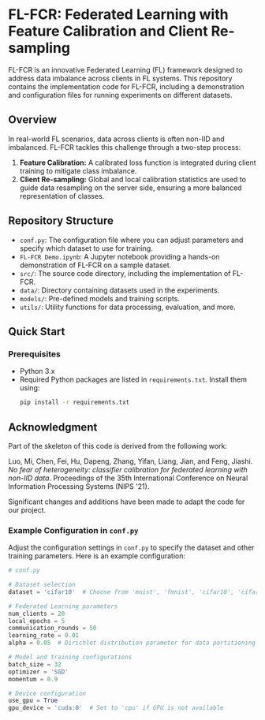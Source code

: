 # FL-FCR: Federated Learning with Feature Calibration and Client Re-sampling

FL-FCR is an innovative Federated Learning (FL) framework designed to address data imbalance across clients in FL systems. This repository contains the implementation code for FL-FCR, including a demonstration and configuration files for running experiments on different datasets.

## Overview

In real-world FL scenarios, data across clients is often non-IID and imbalanced. FL-FCR tackles this challenge through a two-step process:
1. **Feature Calibration:** A calibrated loss function is integrated during client training to mitigate class imbalance.
2. **Client Re-sampling:** Global and local calibration statistics are used to guide data resampling on the server side, ensuring a more balanced representation of classes.

## Repository Structure

- `conf.py`: The configuration file where you can adjust parameters and specify which dataset to use for training.
- `FL-FCR Demo.ipynb`: A Jupyter notebook providing a hands-on demonstration of FL-FCR on a sample dataset.
- `src/`: The source code directory, including the implementation of FL-FCR.
- `data/`: Directory containing datasets used in the experiments.
- `models/`: Pre-defined models and training scripts.
- `utils/`: Utility functions for data processing, evaluation, and more.

## Quick Start

### Prerequisites

- Python 3.x
- Required Python packages are listed in `requirements.txt`. Install them using:
  ```bash
  pip install -r requirements.txt

## Acknowledgment

Part of the skeleton of this code is derived from the following work:

Luo, Mi, Chen, Fei, Hu, Dapeng, Zhang, Yifan, Liang, Jian, and Feng, Jiashi. *No fear of heterogeneity: classifier calibration for federated learning with non-IID data*. Proceedings of the 35th International Conference on Neural Information Processing Systems (NIPS '21). 

Significant changes and additions have been made to adapt the code for our project.


### Example Configuration in `conf.py`

Adjust the configuration settings in `conf.py` to specify the dataset and other training parameters. Here is an example configuration:

```python
# conf.py

# Dataset selection
dataset = 'cifar10'  # Choose from 'mnist', 'fmnist', 'cifar10', 'cifar100'

# Federated Learning parameters
num_clients = 20
local_epochs = 5
communication_rounds = 50
learning_rate = 0.01
alpha = 0.05  # Dirichlet distribution parameter for data partitioning

# Model and training configurations
batch_size = 32
optimizer = 'SGD'
momentum = 0.9

# Device configuration
use_gpu = True
gpu_device = 'cuda:0'  # Set to 'cpu' if GPU is not available


